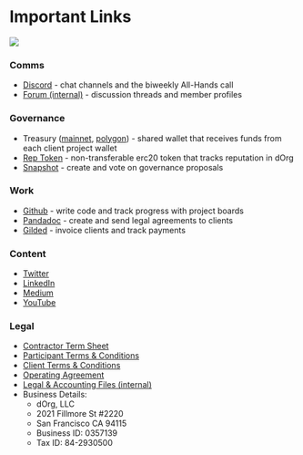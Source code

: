 # Important Links

![](https://i.gifer.com/6DY.gif)

### **Comms**

* [Discord](https://discord.com/invite/bA9ZM7WXZU) - chat channels and the biweekly All-Hands call
* [Forum (internal)](https://forum.dorg.tech) - discussion threads and member profiles

### **Governance**

* Treasury ([mainnet](https://gnosis-safe.io/app/eth:0xdb22d2d37db92EA7fa6993C9f6Ead55FBb1eF4EA/balances), [polygon](https://gnosis-safe.io/app/matic:0xB910593f350D0b0E32B6BB251B962cf7dc2cea3f/balances)) - shared wallet that receives funds from each client project wallet
* [Rep Token](https://etherscan.io/token/0x62300cec5240e5b273781ad67ce735107f3dacd4) - non-transferable erc20 token that tracks reputation in dOrg
* [Snapshot](https://snapshot.org/#/dorg.eth) -  create and vote on governance proposals

### **Work**

* [Github](https://github.com/dorgtech) - write code and track progress with project boards
* [Pandadoc](https://app.pandadoc.com/a/#/templates-next?sortBy=name\&direction=asc\&displayMode=folders\_first\&mainFilter=all) - create and send legal agreements to clients
* [Gilded](https://app.gilded.finance/auth/login) - invoice clients and track payments

### **Content**

* [Twitter](https://twitter.com/dorg\_tech)&#x20;
* [LinkedIn](https://www.linkedin.com/company/28435766/)
* [Medium](https://medium.com/dorg-tech)
* [YouTube](https://www.youtube.com/channel/UC7mE6iz-Y66t6KFHehfWlcg)

### **Legal**

* [Contractor Term Sheet](https://github.com/dOrgTech/Ops/blob/master/legal/Contractor\_Term\_Sheet.pdf)
* [Participant Terms & Conditions](https://github.com/dOrgTech/Ops/blob/master/legal/Participation\_Terms\_And\_Conditions.pdf)
* [Client Terms & Conditions](https://github.com/dOrgTech/Ops/blob/master/legal/Client\_Terms\_And\_Conditions.pdf)
* [Operating Agreement](https://github.com/dOrgTech/Ops/blob/master/legal/Operating\_Agreement.pdf)
* [Legal & Accounting Files (internal)](https://drive.google.com/drive/folders/1j6i0YZ\_sCy5g2zzCLJD3YfOscCpczWB3)
* Business Details:
  * dOrg, LLC
  * 2021 Fillmore St #2220
  * San Francisco CA 94115
  * Business ID: 0357139
  * Tax ID: 84-2930500&#x20;

